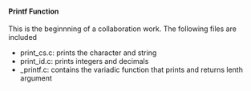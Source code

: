 #### Printf Function
This is the beginnning of a collaboration work. The following files are included
* print_cs.c: prints the character and string
* print_id.c: prints integers and decimals
* _printf.c: contains the variadic function that prints and returns lenth argument

